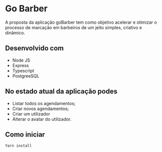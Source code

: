 # Go Barber
A proposta da aplicação goBarber tem como objetivo acelerar e otimizar o processo de marcação em barbeiros de um jeito simples, criativo e dinâmico.

## Desenvolvido com
- Node JS
- Express
- Typescript
- PostgreeSQL

## No estado atual da aplicação podes
- Listar todos os agendamentos;
- Criar novos agendamentos;
- Criar um utilizador 
- Alterar o avatar do utilizador.

## Como iniciar
```
Yarn install
```
